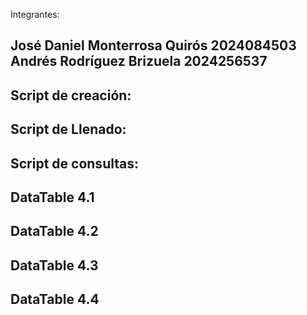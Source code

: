 Integrantes:

José Daniel Monterrosa Quirós 2024084503
Andrés Rodríguez Brizuela 2024256537
-

Script de creación:
-
Script de Llenado:
-
Script de consultas:
-

DataTable 4.1
--

DataTable 4.2
--

DataTable 4.3
--

DataTable 4.4
--

 
